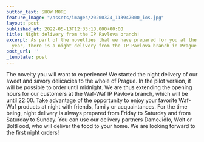 ```yaml
---
button_text: SHOW MORE
feature_image: "/assets/images/20200324_113947000_ios.jpg"
layout: post
published_at: 2022-05-13T12:33:18.000+00:00
title: Night delivery from the IP Pavlova branch!
excerpt: As part of the novelties that we have prepared for you at the end of this
  year, there is a night delivery from the IP Pavlova branch in Prague 2.
post_url: ''
_template: post
---
```

The novelty you will want to experience! We started the night delivery of our sweet and savory delicacies to the whole of Prague. In the pilot version, it will be possible to order until midnight. We are thus extending the opening hours for our customers at the Waf-Waf IP Pavlova branch, which will be until 22:00. Take advantage of the opportunity to enjoy your favorite Waf-Waf products at night with friends, family or acquaintances. For the time being, night delivery is always prepared from Friday to Saturday and from Saturday to Sunday. You can use our delivery partners DameJidlo, Wolt or BoltFood, who will deliver the food to your home. We are looking forward to the first night orders!